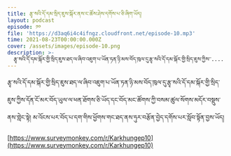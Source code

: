 ```yaml
---
title: རྩྭ་སའི་དོ་དམ་སྲིད་ཇུས་སྐོར་ནས་ང་ཚོས་ཤེས་དགོས་པ་ཅི་ཞིག་ཡོད།
layout: podcast
episode: ༡༠
file: 'https://d3aq6i4c4ifngz.cloudfront.net/episode-10.mp3'
time: 2021-08-23T00:00:00.000Z
cover: /assets/images/episode-10.png
description: >-
  རྩྭ་སའི་དོ་དམ་སྐོར་གྱི་སྲིད་ཇུས་ཐད་ལ་ཞིབ་འཇུག་པ་ཡོན་ཏན་ཉི་མས་བོད་ཁུལ་དུ་རྩྭ་སའི་དོ་དམ་སྐོར་གྱི་སྲིད་ཇུས་ཀྱིས་་....
---
```


རྩྭ་སའི་དོ་དམ་སྐོར་གྱི་སྲིད་ཇུས་ཐད་ལ་ཞིབ་འཇུག་པ་ཡོན་ཏན་ཉི་མས་བོད་ཁུལ་དུ་རྩྭ་སའི་དོ་དམ་སྐོར་གྱི་སྲིད་ཇུས་ཀྱིས་དོན་ངོ་མར་བོད་ཡུལ་ལ་ཕན་ཐོགས་ཅི་ཡོད་དང་བོད་མང་ཚོགས་ཀྱི་བསམ་ཚུལ་སོགས་མདོར་བསྡུས་ནས་གླེང་སྟེ། མ་འོངས་པར་བོད་པ་དག་གིས་ཕྱོགས་གང་ཐད་ནས་ཧུར་བརྩོན་བྱེད་དགོས་པར་སློབ་སྟོན་བྱས་ཡོད།

[https://www.surveymonkey.com/r/Karkhungep10](https://www.surveymonkey.com/r/Karkhungep10)
